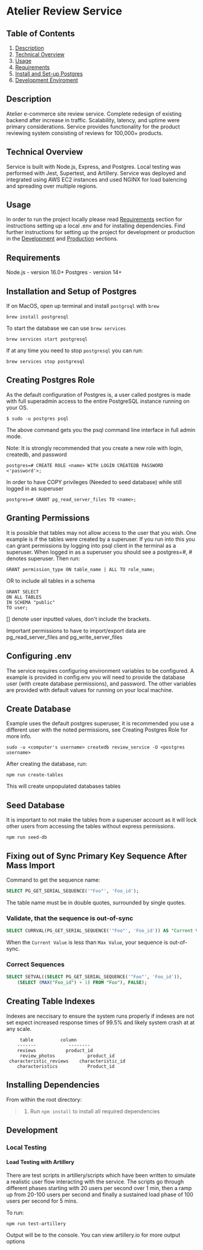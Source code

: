# Atelier Review Service

## Table of Contents

1. [Description](#description)
2. [Technical Overview](#technical-overview)
3. [Usage](#usage)
4. [Requirements](#requirements)
5. [Install and Set-up Postgres](#installation-and-setup-of-postgres)
5. [Development Enviroment](#development)

## Description

Atelier e-commerce site review service. Complete redesign of existing backend after increase in traffic. Scalability, latency, and uptime were primary considerations. Service provides functionality for the product reviewing system consisting of reviews for 100,000+ products.

## Technical Overview

Service is built with Node.js, Express, and Postgres. Local testing was performed with Jest, Supertest, and Artillery. Service was deployed and integrated using AWS EC2 instances and used NGINX for load balencing and spreading over multiple regions.

## Usage
In order to run the project locally please read [Requirements](#requirements) section for instructions setting up a local .env and for installing dependencies. Find further instructions for setting up the project for development or production in the [Development](#development) and [Production](#production) sections.

## Requirements

Node.js - version 16.0+
Postgres - version 14+

## Installation and Setup of Postgres

If on MacOS, open up terminal and install `postgrsql` with `brew`
```
brew install postgresql
```
To start the database we can use `brew services`
```
brew services start postgresql
```
If at any time you need to stop `postgresql` you can run:
```
brew services stop postgresql
```

## Creating Postgres Role

As the default configuration of Postgres is, a user called postgres is made with full superadmin access to the entire PostgreSQL instance running on your OS.
```
$ sudo -u postgres psql
```
The above command gets you the psql command line interface in full admin mode.

Note: It is strongly recommended that you create a new role with login, createdb, and password
```
postgres=# CREATE ROLE <name> WITH LOGIN CREATEDB PASSWORD <'password'>;
```
In order to have COPY privileges (Needed to seed database) while still logged in as superuser
```
postgres=# GRANT pg_read_server_files TO <name>;
```

## Granting Permissions

It is possible that tables may not allow access to the user that you wish. One example is if the tables were created by a superuser. If you run into this you can grant permissions by logging into psql client in the terminal as a superuser. When logged in as a superuser you should see a postgres=#, # denotes superuser. Then run:
```
GRANT permission_type ON table_name | ALL TO role_name;
```
OR to include all tables in a schema
```
GRANT SELECT
ON ALL TABLES
IN SCHEMA "public"
TO user;
```
[] denote user inputted values, don't include the brackets.

Important permissions to have to import/export data are pg_read_server_files and pg_write_server_files

## Configuring .env

The service requires configuring environment variables to be configured. A example is provided in config.env you will need to provide the database user (with create database permissions), and password. The other variables are provided with default values for running on your local machine.

## Create Database

Example uses the default postgres superuser, it is recommended you use a different user with the noted permissions, see Creating Postgres Role for more info.

```
sudo -u <computer's username> createdb review_service -O <postgres username>
```

After creating the database, run:
```
npm run create-tables
```
This will create unpopulated databases tables

## Seed Database

It is important to not make the tables from a superuser account as it will lock other users from accessing the tables without express permissions.
```
npm run seed-db
```

## Fixing out of Sync Primary Key Sequence After Mass Import

Command to get the sequence name:

```sql
SELECT PG_GET_SERIAL_SEQUENCE('"Foo"', 'Foo_id');

```
The table name must be in double quotes, surrounded by single quotes.

### Validate, that the sequence is out-of-sync

```sql
SELECT CURRVAL(PG_GET_SERIAL_SEQUENCE('"Foo"', 'Foo_id')) AS "Current Value", MAX("Foo_id") AS "Max Value" FROM "Foo";

```
When the `Current Value` is less than `Max Value`, your sequence is out-of-sync.

### Correct Sequences

```sql
SELECT SETVAL((SELECT PG_GET_SERIAL_SEQUENCE('"Foo"', 'Foo_id')),
	(SELECT (MAX("Foo_id") + 1) FROM "Foo"), FALSE);

```

## Creating Table Indexes

Indexes are neccisary to ensure the system runs properly if indexes are not set expect increased response times of 99.5% and likely system crash at at any scale.
```
	 table		  	column
	-------		       --------
	reviews		      product_id
     review_photos            product_id
 characteristic_reviews	   characteristic_id
    characteristics           Product_id
```

## Installing Dependencies

From within the root directory:
> 1. Run ```npm install``` to install all required dependencies


## Development

### Local Testing

#### Load Testing with Artillery
There are test scripts in artillery/scripts which have been written to simulate a realistic user flow interacting with the service. The scripts go through different phases starting with 20 users per second over 1 min, then a ramp up from 20-100 users per second and finally a sustained load phase of 100 users per second for 5 mins.

To run:
```
npm run test-artillery
```

Output will be to the console. You can view artillery.io for more output options

